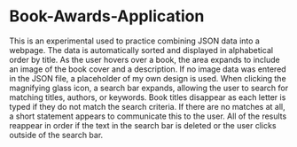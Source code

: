 # Book-Awards-Application
This is an experimental used to practice combining JSON data into a webpage. The data is automatically sorted and displayed in alphabetical order by title. As the user hovers over a book, the area expands to include an image of the book cover and a description. If no image data was entered in the JSON file, a placeholder of my own design is used. When clicking the magnifying glass icon, a search bar expands, allowing the user to search for matching titles, authors, or keywords. Book titles disappear as each letter is typed if they do not match the search criteria. If there are no matches at all, a short statement appears to communicate this to the user. All of the results reappear in order if the text in the search bar is deleted or the user clicks outside of the search bar.
